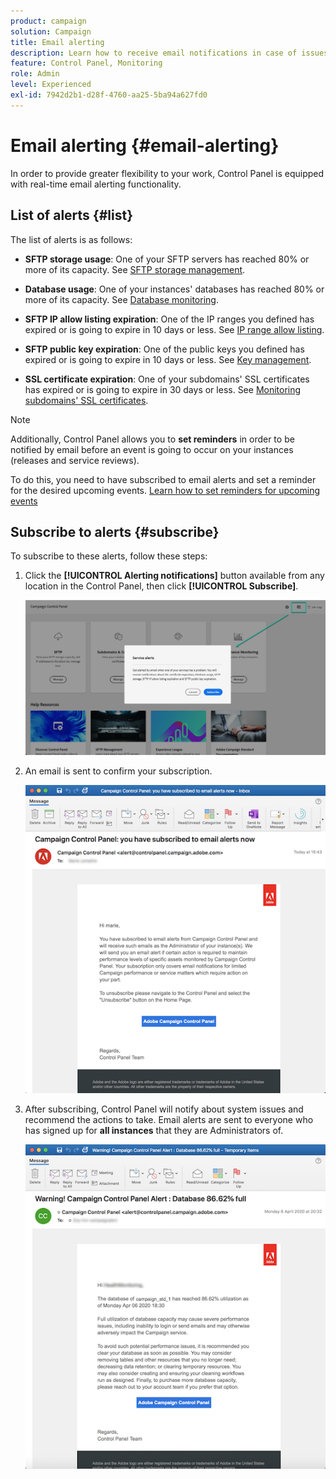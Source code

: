 ```yaml
---
product: campaign
solution: Campaign 
title: Email alerting
description: Learn how to receive email notifications in case of issues with your Campaign instances
feature: Control Panel, Monitoring
role: Admin
level: Experienced
exl-id: 7942d2b1-d28f-4760-aa25-5ba94a627fd0
---
```

# Email alerting {#email-alerting}

In order to provide greater flexibility to your work, Control Panel is equipped with real-time email alerting functionality.

## List of alerts {#list}

The list of alerts is as follows:

* **SFTP storage usage**: One of your SFTP servers has reached 80% or more of its capacity. See [SFTP storage management](../../sftp/using/sftp-storage-management.md).

* **Database usage**: One of your instances' databases has reached 80% or more of its capacity. See [Database monitoring](../../performance-monitoring/using/database-monitoring.md).

* **SFTP IP allow listing expiration**: One of the IP ranges you defined has expired or is going to expire in 10 days or less. See [IP range allow listing](../../sftp/using/ip-range-allow-listing.md).

* **SFTP public key expiration**: One of the public keys you defined has expired or is going to expire in 10 days or less. See [Key management](../../sftp/using/key-management.md).

* **SSL certificate expiration**: One of your subdomains' SSL certificates has expired or is going to expire in  30 days or less. See [Monitoring subdomains' SSL certificates](../../subdomains-certificates/using/monitoring-ssl-certificates.md).

<!--* **Long running Queries**: A query has been running for more than 24 hours on one of your instances. See [Monitoring active queries](database-active-queries.md).-->

>[!NOTE]
>
>Additionally, Control Panel allows you to **set reminders** in order to be notified by email before an event is going to occur on your instances (releases and service reviews).
>
>To do this, you need to have subscribed to email alerts and set a reminder for the desired upcoming events. [Learn how to set reminders for upcoming events](../../service-events/service-events.md#reminders)

## Subscribe to alerts {#subscribe}

To subscribe to these alerts, follow these steps:

1. Click the **[!UICONTROL Alerting notifications]** button available from any location in the Control Panel, then click **[!UICONTROL Subscribe]**.

    ![](assets/subscribing.png)

1. An email is sent to confirm your subscription.

    ![](assets/email_subscription.png)

1. After subscribing, Control Panel will notify about system issues and recommend the actions to take. Email alerts are sent to everyone who has signed up for **all instances** that they are Administrators of.

    ![](assets/alert_sample.png)

